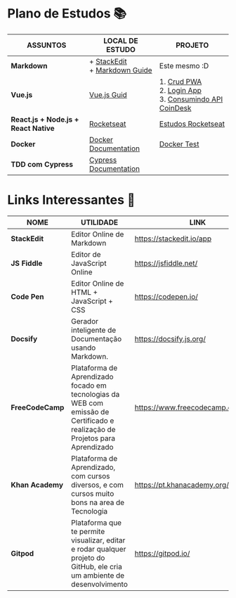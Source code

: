 
 # Plano de Estudos :books:
 ASSUNTOS | LOCAL DE ESTUDO | PROJETO
--------- |  ------------   | -------
 **Markdown** | + [StackEdit](https://stackedit.io/app#)<br> + [Markdown Guide](https://www.markdownguide.org/cheat-sheet/) | Este mesmo :D
 **Vue.js**	  | [Vue.js Guid](https://br.vuejs.org/)     | 1. [Crud PWA](https://github.com/diegofranca92/crud-pwa) <br/> 2. [Login App](https://github.com/diegofranca92/login-app) <br/>3. [Consumindo API CoinDesk](https://github.com/diegofranca92/consumindo-api-coindesk)
 **React.js + Node.js + React Native** | [Rocketseat](https://rocketseat.com.br/) | [Estudos Rocketseat](https://github.com/diegofranca92/estudos-rocketseat)
 **Docker** | [Docker Documentation](https://docs.docker.com/) | [Docker Test](https://github.com/diegofranca92/docker-test)
 **TDD com Cypress** | [Cypress Documentation](https://docs.cypress.io/)
  
 # Links Interessantes :link:

 NOME     | UTILIDADE       | LINK
--------- |  ------------   | -------
**StackEdit** | Editor Online de Markdown|https://stackedit.io/app
**JS Fiddle** | Editor de JavaScript Online |https://jsfiddle.net/
**Code Pen**  | Editor Online de HTML + JavaScript + CSS | https://codepen.io/
**Docsify**   | Gerador inteligente de Documentação usando Markdown. | https://docsify.js.org/
**FreeCodeCamp** | Plataforma de Aprendizado focado em tecnologias da WEB com emissão de Certificado e realização de Projetos para Aprendizado | https://www.freecodecamp.org/learn/
**Khan Academy** |Plataforma de Aprendizado, com cursos diversos, e com cursos muito bons na area de Tecnologia| https://pt.khanacademy.org/
**Gitpod** | Plataforma que te permite visualizar, editar e rodar qualquer projeto do GitHub, ele cria um ambiente de desenvolvimento | https://gitpod.io/

